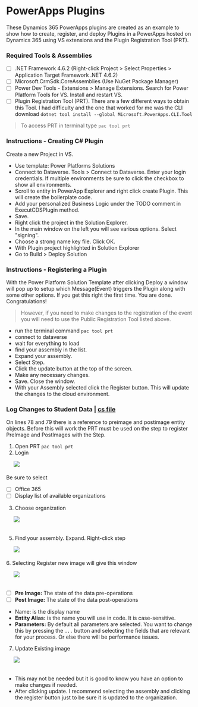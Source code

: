 # PowerApps Plugins


These Dynamics 365 PowerApps plugins are created as an example to show how to create, register, and deploy Plugins in a PowerApps hosted on Dynamics 365 using VS extensions and the Plugin Registration Tool (PRT).

### Required Tools & Assemblies
- [ ] .NET Framework 4.6.2 (Right-click Project > Select Properties > Application Target Framework .NET 4.6.2)
- [ ] Microsoft.CrmSdk.CoreAssemblies (Use NuGet Package Manager)
- [ ] Power Dev Tools - Extensions > Manage Extensions. Search for Power Platform Tools for VS. Install and restart VS.
- [ ] Plugin Registration Tool (PRT). There are a few different ways to obtain this Tool. I had difficulty and the one that worked for me was the CLI download
```dotnet tool install --global Microsoft.PowerApps.CLI.Tool```
> To access PRT in terminal type ```pac tool prt```

### Instructions - Creating C# Plugin
Create a new Project in VS.
- Use template: Power Platforms Solutions
- Connect to Dataverse. Tools > Connect to Dataverse. Enter your login credentials. If multiple environments be sure to click the checkbox to show all environments.
- Scroll to entity in PowerApp Explorer and right click create Plugin. This will create the boilerplate code.
- Add your personalized Business Logic under the TODO comment in ExecutCDSPlugin method.
- Save.
- Right click the project in the Solution Explorer.
- In the main window on the left you will see various options. Select "signing".
- Choose a strong name key file. Click OK.
- With Plugin project highlighted in Solution Explorer
- Go to Build > Deploy Solution

### Instructions - Registering a Plugin

With the Power Platform Solution Template after clicking Deploy a window will pop up to setup which Message(Event) triggers the Plugin along with some other options.
If you get this right the first time. You are done. Congratulations!

> However, if you need to make changes to the registration of the event you will need to use the Public Registration Tool listed above.
- run the terminal command ```pac tool prt```
- connect to dataverse
- wait for everything to load
- find your assembly in the list.
- Expand your assembly.
- Select Step.
- Click the update button at the top of the screen.
- Make any necessary changes.
- Save. Close the window.
- With your Assembly selected click the Register button. This will update the changes to the cloud environment.

### Log Changes to Student Data | [cs file](https://github.com/theGaryLarson/PowerApps/blob/main/Plugins/PostOperationin23gl_studentUpdate.cs)
On lines 78 and 79 there is a reference to preimage and postimage entity objects. Before this will work the PRT must be used on the step to register PreImage and PostImages with the Step.
1. Open PRT ```pac tool prt```
2. Login

 &nbsp;&nbsp;&nbsp;&nbsp;&nbsp;![](resources/prt-login.png)<br></br>
Be sure to select 
- [ ] Office 365
- [ ] Display list of available organizations

3.  Choose organization

 &nbsp;&nbsp;&nbsp;&nbsp;&nbsp;![](resources/choose-org.png)<br></br>
 
5. Find your assembly. Expand. Right-click step
   
 &nbsp;&nbsp;&nbsp;&nbsp;&nbsp;![](resources/register-new-image.png)<br></br>
6. Selecting Register new image will give this window

 &nbsp;&nbsp;&nbsp;&nbsp;&nbsp;![](resources/new-image-options.png)<br></br>
 - [ ] **Pre Image:** The state of the data pre-operations
 - [ ] **Post Image:** The state of the data post-operations
- Name: is the display name
- **Entity Alias:** is the name you will use in code. It is case-sensitive.
- **Parameters:** By default all parameters are selected. You want to change this by pressing the ```...``` button and selecting the fields that are relevant for your process. Or else there will be performance issues.

7. Update Existing image
  
 &nbsp;&nbsp;&nbsp;&nbsp;&nbsp;![](resources/update-existing-image.png)<br></br>
 
 - This may not be needed but it is good to know you have an option to make changes if needed.
 - After clicking update. I recommend selecting the assembly and clicking the register button just to be sure it is updated to the organization.
